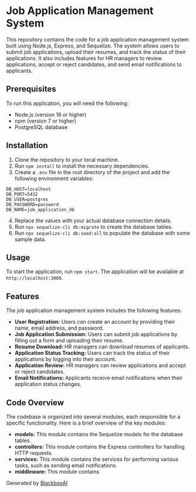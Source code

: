  # Job Application Management System

This repository contains the code for a job application management system built using Node.js, Express, and Sequelize. The system allows users to submit job applications, upload their resumes, and track the status of their applications. It also includes features for HR managers to review applications, accept or reject candidates, and send email notifications to applicants.

## Prerequisites

To run this application, you will need the following:

* Node.js (version 16 or higher)
* npm (version 7 or higher)
* PostgreSQL database

## Installation

1. Clone the repository to your local machine.
2. Run `npm install` to install the necessary dependencies.
3. Create a `.env` file in the root directory of the project and add the following environment variables:

```
DB_HOST=localhost
DB_PORT=5432
DB_USER=postgres
DB_PASSWORD=password
DB_NAME=job_application_db
```

4. Replace the values with your actual database connection details.
5. Run `npx sequelize-cli db:migrate` to create the database tables.
6. Run `npx sequelize-cli db:seed:all` to populate the database with some sample data.

## Usage

To start the application, run `npm start`. The application will be available at `http://localhost:3000`.

## Features

The job application management system includes the following features:

* **User Registration:** Users can create an account by providing their name, email address, and password.
* **Job Application Submission:** Users can submit job applications by filling out a form and uploading their resume.
* **Resume Download:** HR managers can download resumes of applicants.
* **Application Status Tracking:** Users can track the status of their applications by logging into their account.
* **Application Review:** HR managers can review applications and accept or reject candidates.
* **Email Notifications:** Applicants receive email notifications when their application status changes.

## Code Overview

The codebase is organized into several modules, each responsible for a specific functionality. Here is a brief overview of the key modules:

* **models:** This module contains the Sequelize models for the database tables.
* **controllers:** This module contains the Express controllers for handling HTTP requests.
* **services:** This module contains the services for performing various tasks, such as sending email notifications.
* **middleware:** This module contains

Generated by [BlackboxAI](https://www.blackbox.ai)